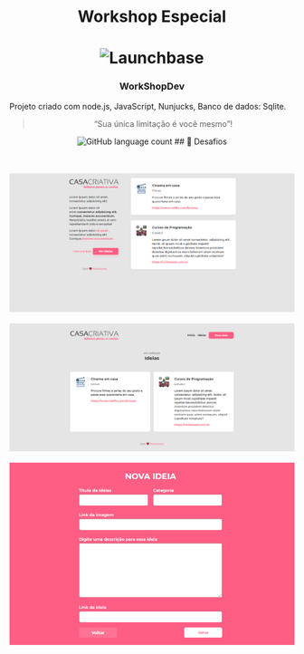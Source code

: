 
 <h1 align="center">Workshop Especial</h1>
<h1 align="center">
    <img alt="Launchbase" src="https://rocketseat-cdn.s3-sa-east-1.amazonaws.com/bootcamp-launchbase.png" width="250px" />
</h1>

<h3 align="center">
  WorkShopDev
</h3>
<p> Projeto criado com node.js, JavaScript, Nunjucks, Banco de dados: Sqlite.

<blockquote align="center">“Sua única limitação é você mesmo”!</blockquote>

<p align="center">
  <img alt="GitHub language count" src="https://img.shields.io/github/languages/count/rocketseat/bootcamp-launchbase-desafios-01?color=%23F7DF1E">
 ## 🚀 Desafios

<p align="center">
    <br/>
  <br/>
  <img src="page_inicial.png" >
  <br/>
  <br/>
  <img src="page_ideias.png" >
  <br/>
  <br/>
  <img src="cadastro_ideias.png" >
  <br/>
  <br/>
</p>



